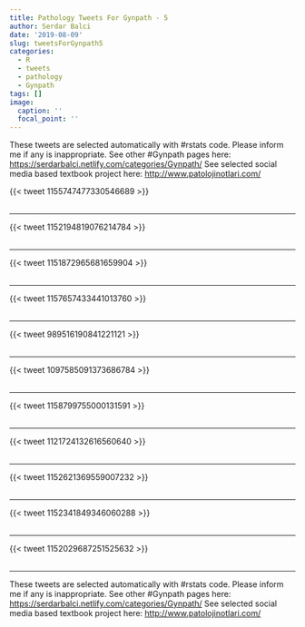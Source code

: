 ```yaml
---
title: Pathology Tweets For Gynpath - 5
author: Serdar Balci
date: '2019-08-09'
slug: tweetsForGynpath5
categories:
  - R
  - tweets
  - pathology
  - Gynpath
tags: []
image:
  caption: ''
  focal_point: ''
---
```



These tweets are selected automatically with #rstats code. Please inform me if any is inappropriate.
See other #Gynpath pages here: https://serdarbalci.netlify.com/categories/Gynpath/ 
See selected social media based textbook project here: http://www.patolojinotlari.com/

{{< tweet 1155747477330546689 >}}
<br>
<br>
<hr>
{{< tweet 1152194819076214784 >}}
<br>
<br>
<hr>
{{< tweet 1151872965681659904 >}}
<br>
<br>
<hr>
{{< tweet 1157657433441013760 >}}
<br>
<br>
<hr>
{{< tweet 989516190841221121 >}}
<br>
<br>
<hr>
{{< tweet 1097585091373686784 >}}
<br>
<br>
<hr>
{{< tweet 1158799755000131591 >}}
<br>
<br>
<hr>
{{< tweet 1121724132616560640 >}}
<br>
<br>
<hr>
{{< tweet 1152621369559007232 >}}
<br>
<br>
<hr>
{{< tweet 1152341849346060288 >}}
<br>
<br>
<hr>
{{< tweet 1152029687251525632 >}}
<br>
<br>
<hr>


These tweets are selected automatically with #rstats code. Please inform me if any is inappropriate.
See other #Gynpath pages here: https://serdarbalci.netlify.com/categories/Gynpath/ 
See selected social media based textbook project here: http://www.patolojinotlari.com/

